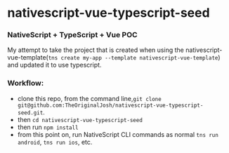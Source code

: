 # nativescript-vue-typescript-seed
### NativeScript + TypeScript + Vue POC

My attempt to take the project that is created when using the nativescript-vue-template(`tns create my-app --template nativescript-vue-template`) and updated it to use typescript.


### Workflow:

* clone this repo, from the command line,`git clone git@github.com:TheOriginalJosh/nativescript-vue-typescript-seed.git`. 
* then `cd nativescript-vue-typescript-seed`
* then run `npm install`
* from this point on, run NativeScript CLI commands as normal `tns run android`, `tns run ios`, etc. 
